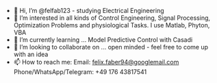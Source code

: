- 👋  Hi, I’m @felfab123 - studying Electrical Engineering
- 👀  I’m interested in all kinds of Control Engineering, Signal Processing, Optimization Problems and physiological Tasks. I use Matlab, Phyton, VBA 
- 🌱  I’m currently learning ... Model Predictive Control with Casadi 
- 💞️  I’m looking to collaborate on ... open minded - feel free to come up with an idea
- 📫  How to reach me: Email: felix.faber94@googlemail.com Phone/WhatsApp/Telegram: +49 176 43817541
